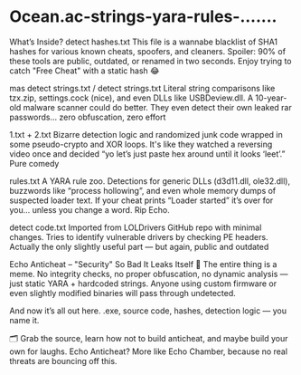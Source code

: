 # Ocean.ac-strings-yara-rules-.......


What’s Inside?
detect hashes.txt
This file is a wannabe blacklist of SHA1 hashes for various known cheats, spoofers, and cleaners. Spoiler: 90% of these tools are public, outdated, or renamed in two seconds. Enjoy trying to catch "Free Cheat" with a static hash 😂​

mas detect strings.txt / detect strings.txt
Literal string comparisons like tzx.zip, settings.cock (nice), and even DLLs like USBDeview.dll. A 10-year-old malware scanner could do better. They even detect their own leaked rar passwords... zero obfuscation, zero effort​​

1.txt + 2.txt
Bizarre detection logic and randomized junk code wrapped in some pseudo-crypto and XOR loops. It's like they watched a reversing video once and decided “yo let’s just paste hex around until it looks ‘leet’.” Pure comedy​​

rules.txt
A YARA rule zoo. Detections for generic DLLs (d3d11.dll, ole32.dll), buzzwords like “process hollowing”, and even whole memory dumps of suspected loader text. If your cheat prints “Loader started” it’s over for you… unless you change a word. Rip Echo.​

detect code.txt
Imported from LOLDrivers GitHub repo with minimal changes. Tries to identify vulnerable drivers by checking PE headers. Actually the only slightly useful part — but again, public and outdated​

Echo Anticheat – "Security" So Bad It Leaks Itself 🫠
The entire thing is a meme. No integrity checks, no proper obfuscation, no dynamic analysis — just static YARA + hardcoded strings. Anyone using custom firmware or even slightly modified binaries will pass through undetected.

And now it’s all out here. .exe, source code, hashes, detection logic — you name it.

🗂️ Grab the source, learn how not to build anticheat, and maybe build your own for laughs. Echo Anticheat? More like Echo Chamber, because no real threats are bouncing off this.

